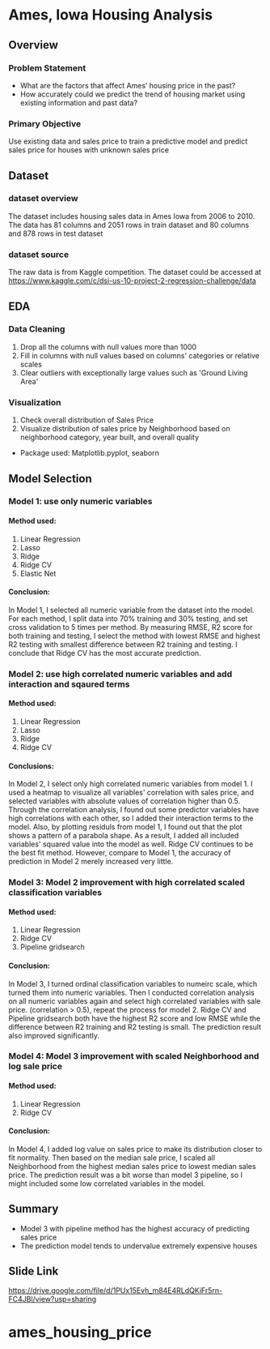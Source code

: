 # Ames, Iowa Housing Analysis

## Overview

### Problem Statement

- What are the factors that affect Ames’ housing price in the past?
- How accurately could we predict the trend of housing market using existing information and past data? 

### Primary Objective

Use existing data and sales price to train a predictive model and predict sales price for houses with unknown sales price

## Dataset

### dataset overview

The dataset includes housing sales data in Ames Iowa from 2006 to 2010. The data has 81 columns and 2051 rows in train dataset and 80 columns and 878 rows in test dataset


### dataset source

The raw data is from Kaggle competition. The dataset could be accessed at https://www.kaggle.com/c/dsi-us-10-project-2-regression-challenge/data

## EDA

### Data Cleaning

1. Drop all the columns with null values more than 1000
2. Fill in columns with null values based on columns' categories or relative scales
3. Clear outliers with exceptionally large values such as 'Ground Living Area'


### Visualization

1. Check overall distribution of Sales Price
2. Visualize distribution of sales price by Neighborhood based on neighborhood category, year built, and overall quality

- Package used: Matplotlib.pyplot, seaborn

## Model Selection

### Model 1: use only numeric variables

#### Method used:

1. Linear Regression
2. Lasso
3. Ridge
4. Ridge CV
5. Elastic Net

#### Conclusion:
In Model 1, I selected all numeric variable from the dataset into the model. For each method, I split data into 70% training and 30% testing, and set cross validation to 5 times per method. By measuring RMSE, R2 score for both training and testing, I select the method with lowest RMSE and highest R2 testing with smallest difference between R2 training and testing. I conclude that Ridge CV has the most accurate prediction.

### Model 2: use high correlated numeric variables and add interaction and sqaured terms

#### Method used:

1. Linear Regression
2. Lasso
3. Ridge
4. Ridge CV

#### Conclusions:
In Model 2, I select only high correlated numeric variables from model 1. I used a heatmap to visualize all variables' correlation with sales price, and selected variables with absolute values of correlation higher than 0.5. Through the correlation analysis, I found out some predictor variables have high correlations with each other, so I added their interaction terms to the model. Also, by plotting residuls from model 1, I found out that the plot shows a pattern of a parabola shape. As a result, I added all included variables' squared value into the model as well. Ridge CV continues to be the best fit method. However, compare to Model 1, the accuracy of prediction in Model 2 merely increased very little.

### Model 3: Model 2 improvement with high correlated scaled classification variables

#### Method used:

1. Linear Regression
2. Ridge CV
3. Pipeline gridsearch

#### Conclusion:

In Model 3, I turned ordinal classification variables to numeirc scale, which turned them into numeric variables. Then I conducted correlation analysis on all numeric variables again and select high correlated variables with sale price. (correlation > 0.5), repeat the process for model 2. Ridge CV and Pipeline gridsearch both have the highest R2 score and low RMSE while the difference between R2 training and R2 testing is small. The prediction result also improved significantly.

### Model 4: Model 3 improvement with scaled Neighborhood and log sale price

#### Method used:

1. Linear Regression
2. Ridge CV

####  Conclusion:

In Model 4, I added log value on sales price to make its distribution closer to fit normality. Then based on the median sale price, I scaled all Neighborhood from the highest median sales price to lowest median sales price. The prediction result was a bit worse than model 3 pipeline, so I might included some low correlated variables in the model.

## Summary 

- Model 3 with pipeline method has the highest accuracy of predicting sales price
- The prediction model tends to undervalue extremely expensive houses

## Slide Link

https://drive.google.com/file/d/1PUx15Evh_m84E4RLdQKiFr5rn-FC4JBl/view?usp=sharing
# ames_housing_price
